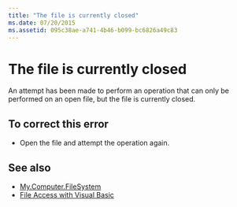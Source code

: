 ```yaml
---
title: "The file is currently closed"
ms.date: 07/20/2015
ms.assetid: 095c38ae-a741-4b46-b099-bc6826a49c83
---
```

# The file is currently closed
An attempt has been made to perform an operation that can only be performed on an open file, but the file is currently closed.  
  
## To correct this error  
  
-   Open the file and attempt the operation again.  
  
## See also


- [My.Computer.FileSystem](xref:Microsoft.VisualBasic.FileIO.FileSystem)
- [File Access with Visual Basic](../../visual-basic/developing-apps/programming/drives-directories-files/file-access.md)

